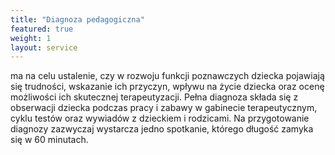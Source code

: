 ```yaml
---
title: "Diagnoza pedagogiczna"
featured: true
weight: 1
layout: service
---
```


ma na celu ustalenie, czy w rozwoju funkcji poznawczych dziecka pojawiają się trudności, wskazanie ich przyczyn, wpływu na życie dziecka oraz ocenę możliwości ich skutecznej terapeutyzacji. Pełna diagnoza składa się z obserwacji dziecka podczas pracy i zabawy w gabinecie terapeutycznym, cyklu testów oraz wywiadów z dzieckiem i rodzicami. Na przygotowanie diagnozy zazwyczaj wystarcza jedno spotkanie, którego długość zamyka się w 60 minutach.

